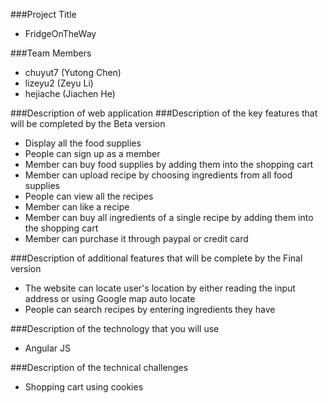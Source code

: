 ###Project Title
- FridgeOnTheWay

###Team Members
- chuyut7 (Yutong Chen)
- lizeyu2 (Zeyu Li)
- hejiache (Jiachen He)

###Description of web application
###Description of the key features that will be completed by the Beta version
- Display all the food supplies
- People can sign up as a member
- Member can buy food supplies by adding them into the shopping cart
- Member can upload recipe by choosing ingredients from all food supplies
- People can view all the recipes
- Member can like a recipe
- Member can buy all ingredients of a single recipe by adding them into the shopping cart
- Member can purchase it through paypal or credit card

###Description of additional features that will be complete by the Final version
- The website can locate user's location by either reading the input address or using Google map auto locate
- People can search recipes by entering ingredients they have

###Description of the technology that you will use
- Angular JS

###Description of the technical challenges
- Shopping cart using cookies
